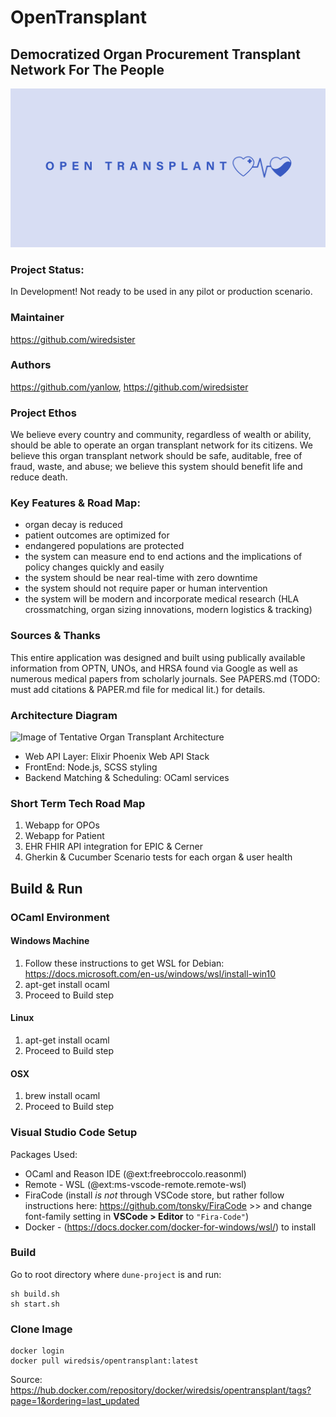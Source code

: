 
# OpenTransplant

## Democratized Organ Procurement Transplant Network For The People


![Image of Tentative Organ Transplant Architecture](./assets/OpenTransplant_HeaderLogo.jpg)

### Project Status: 

In Development! Not ready to be used in any pilot or production scenario.

### Maintainer
https://github.com/wiredsister

### Authors
https://github.com/yanlow, https://github.com/wiredsister

### Project Ethos

We believe every country and community, regardless of wealth or ability, should be able to operate an organ transplant network for its citizens. We believe this organ transplant network should be safe, auditable, free of fraud, waste, and abuse; we believe this system should benefit life and reduce death. 

### Key Features & Road Map:
- organ decay is reduced
- patient outcomes are optimized for
- endangered populations are protected
- the system can measure end to end actions and the implications of policy changes quickly and easily
- the system should be near real-time with zero downtime
- the system should not require paper or human intervention
- the system will be modern and incorporate medical research (HLA crossmatching, organ sizing innovations, modern logistics & tracking)

### Sources & Thanks

This entire application was designed and built using publically available information from OPTN, UNOs, and HRSA found via Google as well as numerous medical papers from scholarly journals. See PAPERS.md (TODO: must add citations & PAPER.md file for medical lit.) for details.

### Architecture Diagram

![Image of Tentative Organ Transplant Architecture](https://user-images.githubusercontent.com/3818802/103159093-38953800-4793-11eb-87c7-090c816c9cc9.jpg)

- Web API Layer: Elixir Phoenix Web API Stack
- FrontEnd: Node.js, SCSS styling
- Backend Matching & Scheduling: OCaml services

### Short Term Tech Road Map

1. Webapp for OPOs
2. Webapp for Patient
3. EHR FHIR API integration for EPIC & Cerner
4. Gherkin & Cucumber Scenario tests for each organ & user health

## Build & Run

### OCaml Environment

#### Windows Machine

1. Follow these instructions to get WSL for Debian: 
https://docs.microsoft.com/en-us/windows/wsl/install-win10
2. apt-get install ocaml
3. Proceed to Build step

#### Linux

1. apt-get install ocaml
2. Proceed to Build step

#### OSX

1. brew install ocaml
2. Proceed to Build step

### Visual Studio Code Setup

Packages Used:

- OCaml and Reason IDE (@ext:freebroccolo.reasonml)
- Remote - WSL  (@ext:ms-vscode-remote.remote-wsl)
- FiraCode (install _is not_ through VSCode store, but rather follow instructions here: https://github.com/tonsky/FiraCode >> and change font-family setting in **VSCode > Editor** to `"Fira-Code"`)
- Docker - (https://docs.docker.com/docker-for-windows/wsl/) to install 

### Build

Go to root directory where `dune-project` is and run:

```
sh build.sh
sh start.sh
```

### Clone Image

```
docker login
docker pull wiredsis/opentransplant:latest
```
Source: https://hub.docker.com/repository/docker/wiredsis/opentransplant/tags?page=1&ordering=last_updated
